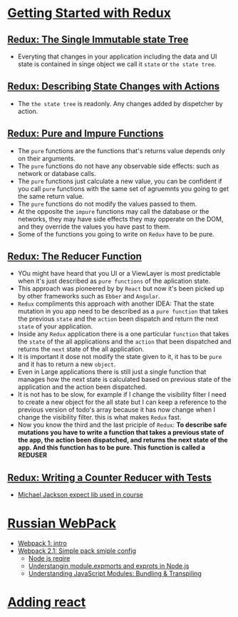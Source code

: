 # [Getting Started with Redux](https://egghead.io/courses/getting-started-with-redux)
## [Redux: The Single Immutable state Tree](https://egghead.io/lessons/react-redux-the-single-immutable-state-tree)
- Everyting that changes in your application including the data and UI state is contained in singe object we call it `state` or `the state tree`.
## [Redux: Describing State Changes with Actions](https://egghead.io/lessons/react-redux-describing-state-changes-with-actions)
- The `the state tree` is readonly. Any changes added by dispetcher by action.
## [Redux: Pure and Impure Functions](https://egghead.io/lessons/react-redux-pure-and-impure-functions)
- The `pure` functions are the functions that's returns value depends only on their arguments.
- The `pure` functions do not have any observable side effects: such as network or database calls.
- The `pure` functions just calculate a new value, you can be confident if you call `pure` functions with the same set of agruemnts you going to get the same return value.
- The `pure` functions do not modify the values passed to them.
- At the opposite the `impure` functions may call the database or the networks, they may have side effects they may opperate on the DOM, and they override the values you have past to them.
- Some of the functions you going to write on `Redux` have to be pure.
## [Redux: The Reducer Function](https://egghead.io/lessons/react-redux-the-reducer-function)
- YOu might have heard that you UI or a ViewLayer is most predictable when it's just described as `pure functions` of the aplication state.
- This approach was pioneered by by `React` but now it's been picked up by other frameworks such as `Ebber` and `Angular`.
- `Redux` compliments this approach with another IDEA: That the state mutation in you app need to be described as a `pure function` that takes the previous `state` and the `action` been dispatch and return the next `state` of your application.
- Inside any `Redux` application there is a one particular `function` that takes the `state` of the all applications and the `action` that been dispatched and returns the `next` state of the all application.
- It is important it dose not modify the state given to it, it has to be `pure` and it has to return a new `object`.
- Even in Large applications there is still just a single function that manages how the next state is calculated based on previous state of the application and the action been dispatched.
- It is not has to be slow, for example if I change the visibility filter I need to create a new object for the all state but I can keep a reference to the previous version of todo's array because it has now change when I change the visibility filter. this is what makes `Redux` fast.
- Now you know the third and the last priciple of `Redux`: **To describe safe mutations you have to write a function that takes a previous state of the app, the action been dispatched, and returns the next state of the app. And this function has to be pure. This function is called a REDUSER**

## [Redux: Writing a Counter Reducer with Tests](https://egghead.io/lessons/react-redux-writing-a-counter-reducer-with-tests)
- [Michael Jackson expect lib used in course](https://github.com/mjackson/expect)


# [Russian WebPack](http://learn.javascript.ru/screencast/webpack)
- [Webpack 1: intro](https://youtu.be/kLMjOd-x0aQ)
- [Webpack 2.1: Simple pack smiple config](https://youtu.be/DJSZKf9GkUs)
    - [Node js reqire](https://www.w3schools.com/nodejs/nodejs_modules.asp)
    - [Understangin module.expmorts and exprots in Node.js](https://www.sitepoint.com/understanding-module-exports-exports-node-js/)
    - [Understanding JavaScript Modules: Bundling & Transpiling](https://www.sitepoint.com/javascript-modules-bundling-transpiling/)



# [Adding react](https://maxfarseer.gitbooks.io/react-course-ru/content/podklyuchaem_react.html)